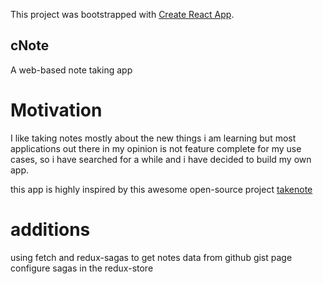 This project was bootstrapped with [Create React App](https://github.com/facebook/create-react-app).

## cNote

A web-based note taking app

# Motivation

I like taking notes mostly about the new things i am learning but most applications
out there in my opinion is not feature complete for my use cases, so i have searched
for a while and i have decided to build my own app.

this app is highly inspired by this awesome open-source project
[takenote](https://github.com/taniarascia/takenote)

# additions

using fetch and redux-sagas to get notes data from github gist page
configure sagas in the redux-store
